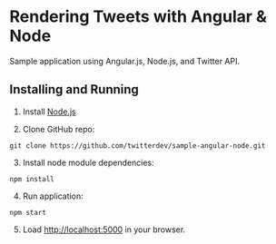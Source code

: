 Rendering Tweets with Angular & Node
===================

Sample application using Angular.js, Node.js, and Twitter API.


Installing and Running
----

1. Install [Node.js](http://nodejs.org/)

2. Clone GitHub repo:
```
git clone https://github.com/twitterdev/sample-angular-node.git
```

3. Install node module dependencies:
```
npm install 
```

4. Run application:
```
npm start
```

5. Load [http://localhost:5000](http://localhost:5000) in your browser.